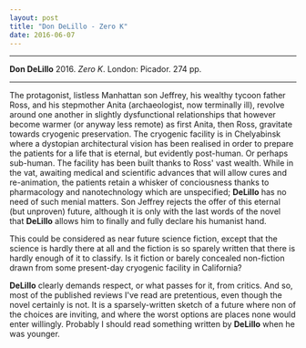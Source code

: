 ```yaml
---
layout: post
title: "Don DeLillo - Zero K"
date: 2016-06-07
---
```


***
<b>Don DeLillo</b> 2016. _Zero K_.  London: Picador. 274 pp.

***

The protagonist, listless Manhattan son Jeffrey, his wealthy tycoon father Ross, and his stepmother Anita (archaeologist, now terminally ill), revolve around one another in slightly dysfunctional relationships that however become warmer (or anyway less remote) as first Anita, then Ross, gravitate towards cryogenic preservation.  The cryogenic facility is in Chelyabinsk where a dystopian architectural vision has been realised in order to prepare the patients for a life that is eternal, but evidently post-human.  Or perhaps sub-human.  The facility has been built thanks to Ross' vast wealth.   While in the vat, awaiting medical and scientific advances that will allow cures and re-animation, the patients retain a whisker of conciousness thanks to pharmacology and nanotechnology which are unspecified; **DeLillo** has no need of such menial matters. Son Jeffrey rejects the offer of this eternal (but unproven) future, although it is only with the last words of the novel that **DeLillo** allows him to finally and fully declare his humanist hand.

This could be considered as near future science fiction, except that the science is hardly there at all and the fiction is so sparely written that there is hardly enough of it to classify.  Is it fiction or barely concealed non-fiction drawn from some present-day cryogenic facility in California?

**DeLillo** clearly demands respect, or what passes for it, from critics.  And so, most of the published reviews I've read are pretentious, even though the novel certainly is not.  It is a sparsely-written sketch of a future where non of the choices are inviting, and where the worst options are places none would enter willingly.  Probably I should read something written by **DeLillo** when he was younger.   
